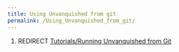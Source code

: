 ```yaml
---
title: Using Unvanquished from git
permalink: /Using_Unvanquished_from_git/
---
```


1.  REDIRECT [Tutorials/Running Unvanquished from
    Git](Tutorials_Running_Unvanquished_from_Git "wikilink")